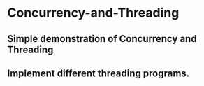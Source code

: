 # Concurrency-and-Threading
## Simple demonstration of Concurrency and Threading
## Implement different threading programs.